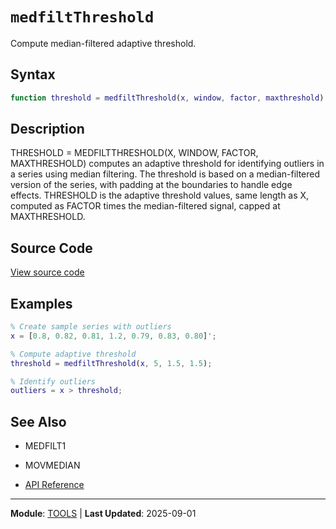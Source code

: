 # `medfiltThreshold`

Compute median-filtered adaptive threshold.

## Syntax

```matlab
function threshold = medfiltThreshold(x, window, factor, maxthreshold)
```

## Description

THRESHOLD = MEDFILTTHRESHOLD(X, WINDOW, FACTOR, MAXTHRESHOLD) computes an adaptive threshold for identifying outliers in a series using median filtering. The threshold is based on a median-filtered version of the series, with padding at the boundaries to handle edge effects. THRESHOLD is the adaptive threshold values, same length as X, computed as FACTOR times the median-filtered signal, capped at MAXTHRESHOLD.

## Source Code

[View source code](https://github.com/BSICoS/biosigmat/tree/main/src/tools/medfiltThreshold.m)

## Examples

```matlab
% Create sample series with outliers
x = [0.8, 0.82, 0.81, 1.2, 0.79, 0.83, 0.80]';

% Compute adaptive threshold
threshold = medfiltThreshold(x, 5, 1.5, 1.5);

% Identify outliers
outliers = x > threshold;
```

## See Also

- MEDFILT1
- MOVMEDIAN

- [API Reference](../index.md)

---

**Module**: [TOOLS](index.md) | **Last Updated**: 2025-09-01

